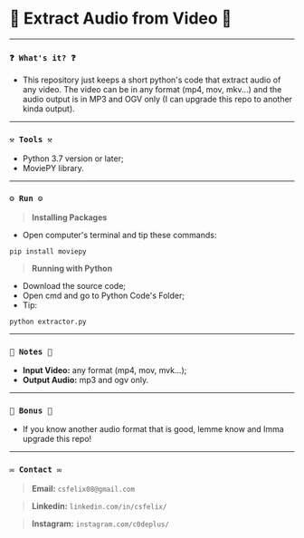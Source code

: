 # 🌟 Extract Audio from Video 🌟

----
### `❓ What's it? ❓`

* This repository just keeps a short python's code that extract audio of any video. The video can be in any format (mp4, mov, mkv...) and the audio output is in MP3 and OGV only (I can upgrade this repo to another kinda output).

----
### `⚒️ Tools ⚒️`

* Python 3.7 version or later;
* MoviePY library.

----
### `⚙️ Run ⚙️`

> **Installing Packages**

* Open computer's terminal and tip these commands:

```
pip install moviepy
```

> **Running with Python**

* Download the source code;
* Open cmd and go to Python Code's Folder;
* Tip:

```
python extractor.py
```

----
### `📝 Notes 📝`

* **Input Video:** any format (mp4, mov, mvk...);
* **Output Audio:** mp3 and ogv only.

----
### `🎁 Bonus 🎁`

* If you know another audio format that is good, lemme know and Imma upgrade this repo!

----
### `✉️ Contact ✉️`

> **Email:** `csfelix08@gmail.com`

> **Linkedin:** `linkedin.com/in/csfelix/`

> **Instagram:** `instagram.com/c0deplus/`
